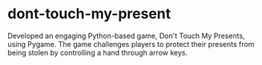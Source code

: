 # dont-touch-my-present
Developed an engaging Python-based game, Don't Touch My Presents, using Pygame. The game challenges players to protect their presents from being stolen by controlling a hand through arrow keys. 

